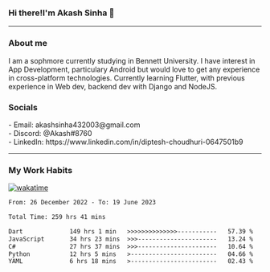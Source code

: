 <h3>Hi there!I'm Akash Sinha 👋</h3>

--- 

<h3>About me</h3>
I am a sophmore currently studying in Bennett University. I have interest in App Development, particulary Android but would love to get any experience in cross-platform technologies. Currently learning Flutter, with previous experience in Web dev, backend dev with Django and NodeJS.

<h3>Socials</h3>
 - Email: akashsinha432003@gmail.com<br>
 - Discord: @Akash#8760<br>
 - LinkedIn: https://www.linkedin.com/in/diptesh-choudhuri-0647501b9<br>


---

<h3>My Work Habits</h3>

[![wakatime](https://wakatime.com/badge/user/938b2951-49cf-4810-9b9e-c17cde3d3343.svg)](https://wakatime.com/@938b2951-49cf-4810-9b9e-c17cde3d3343)

<!--START_SECTION:waka-->

```txt
From: 26 December 2022 - To: 19 June 2023

Total Time: 259 hrs 41 mins

Dart             149 hrs 1 min   >>>>>>>>>>>>>>-----------   57.39 %
JavaScript       34 hrs 23 mins  >>>----------------------   13.24 %
C#               27 hrs 37 mins  >>>----------------------   10.64 %
Python           12 hrs 5 mins   >------------------------   04.66 %
YAML             6 hrs 18 mins   >------------------------   02.43 %
```

<!--END_SECTION:waka-->

